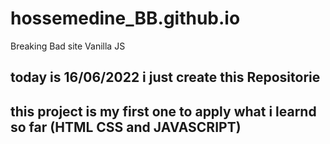 # hossemedine_BB.github.io
Breaking Bad site Vanilla JS
## today is 16/06/2022 i just create this Repositorie
## this project is my first one to apply what i learnd so far (HTML CSS and JAVASCRIPT)
